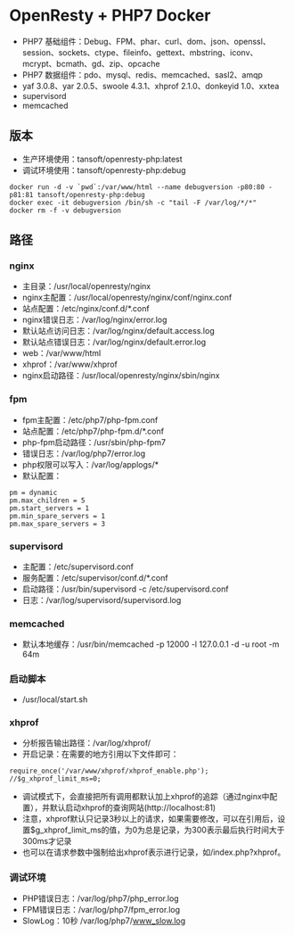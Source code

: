 # OpenResty + PHP7 Docker

* PHP7 基础组件：Debug、FPM、phar、curl、dom、json、openssl、session、sockets、ctype、fileinfo、gettext、mbstring、iconv、mcrypt、bcmath、gd、zip、opcache
* PHP7 数据组件：pdo、mysql、redis、memcached、sasl2、amqp
* yaf 3.0.8、yar 2.0.5、swoole 4.3.1、xhprof 2.1.0、donkeyid 1.0、xxtea
* supervisord
* memcached

## 版本
* 生产环境使用：tansoft/openresty-php:latest
* 调试环境使用：tansoft/openresty-php:debug
```
docker run -d -v `pwd`:/var/www/html --name debugversion -p80:80 -p81:81 tansoft/openresty-php:debug
docker exec -it debugversion /bin/sh -c "tail -F /var/log/*/*"
docker rm -f -v debugversion
```

## 路径

### nginx
* 主目录：/usr/local/openresty/nginx
* nginx主配置：/usr/local/openresty/nginx/conf/nginx.conf
* 站点配置：/etc/nginx/conf.d/*.conf
* nginx错误日志：/var/log/nginx/error.log
* 默认站点访问日志：/var/log/nginx/default.access.log
* 默认站点错误日志：/var/log/nginx/default.error.log
* web：/var/www/html
* xhprof：/var/www/xhprof
* nginx启动路径：/usr/local/openresty/nginx/sbin/nginx

### fpm
* fpm主配置：/etc/php7/php-fpm.conf
* 站点配置：/etc/php7/php-fpm.d/*.conf
* php-fpm启动路径：/usr/sbin/php-fpm7
* 错误日志：/var/log/php7/error.log
* php权限可以写入：/var/log/applogs/*
* 默认配置：
```
pm = dynamic
pm.max_children = 5
pm.start_servers = 1
pm.min_spare_servers = 1
pm.max_spare_servers = 3
```

### supervisord
* 主配置：/etc/supervisord.conf
* 服务配置：/etc/supervisor/conf.d/*.conf
* 启动路径：/usr/bin/supervisord -c /etc/supervisord.conf
* 日志：/var/log/supervisord/supervisord.log

### memcached
* 默认本地缓存：/usr/bin/memcached -p 12000 -l 127.0.0.1 -d -u root -m 64m

### 启动脚本
* /usr/local/start.sh

### xhprof
* 分析报告输出路径：/var/log/xhprof/
* 开启记录：在需要的地方引用以下文件即可：
```
require_once('/var/www/xhprof/xhprof_enable.php');
//$g_xhprof_limit_ms=0;
```
* 调试模式下，会直接把所有调用都默认加上xhprof的追踪（通过nginx中配置），并默认启动xhprof的查询网站(http://localhost:81)
* 注意，xhprof默认只记录3秒以上的请求，如果需要修改，可以在引用后，设置$g_xhprof_limit_ms的值，为0为总是记录，为300表示最后执行时间大于300ms才记录
* 也可以在请求参数中强制给出xhprof表示进行记录，如/index.php?xhprof。

### 调试环境
* PHP错误日志：/var/log/php7/php_error.log
* FPM错误日志：/var/log/php7/fpm_error.log
* SlowLog：10秒 /var/log/php7/www_slow.log